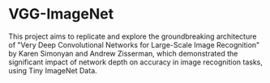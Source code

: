 # VGG-ImageNet
This project aims to replicate and explore the groundbreaking architecture of "Very Deep Convolutional Networks for Large-Scale Image Recognition" by Karen Simonyan and Andrew Zisserman, which demonstrated the significant impact of network depth on accuracy in image recognition tasks, using Tiny ImageNet Data.

